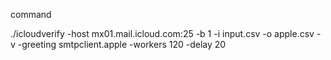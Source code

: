 command

./icloudverify -host mx01.mail.icloud.com:25 -b 1 -i input.csv -o apple.csv -v -greeting smtpclient.apple -workers 120 -delay 20